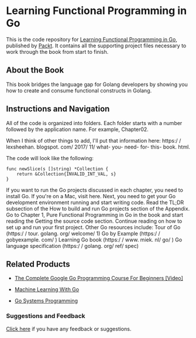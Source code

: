 # Learning Functional Programming in Go
This is the code repository for [Learning Functional Programming in Go](https://www.packtpub.com/application-development/learning-functional-programming-go?utm_source=github&utm_medium=repository&utm_campaign=9781787281394), published by [Packt](https://www.packtpub.com/?utm_source=github). It contains all the supporting project files necessary to work through the book from start to finish.
## About the Book
This book bridges the language gap for Golang developers by showing you how to create and consume functional constructs in Golang.
## Instructions and Navigation
All of the code is organized into folders. Each folder starts with a number followed by the application name. For example, Chapter02.

When I think of other things to add, I'll put that information here: https:/
/ lexsheehan. blogspot. com/ 2017/ 11/ what- you- need- for- this- book.
html.

The code will look like the following:
```
func newSlice(s []string) *Collection {
    return &Collection{INVALID_INT_VAL, s}
}
```

If you want to run the Go projects discussed in each chapter, you need to install Go. If
you're on a Mac, visit here. Next, you need to get your Go development environment
running and start writing code.
Read the TL;DR subsection of the How to build and run Go projects section of the Appendix.
Go to Chapter 1, Pure Functional Programming in Go in the book and start reading
the Getting the source code section. Continue reading on how to set up and run your first
project.
Other Go resources include:
Tour of Go (https:/ / tour. golang. org/ welcome/ 1)
Go by Example (https:/ / gobyexample. com/ )
Learning Go book (https:/ / www. miek. nl/ go/ )
Go language specification (https:/ / golang. org/ ref/ spec)

## Related Products
* [The Complete Google Go Programming Course For Beginners [Video]](https://www.packtpub.com/application-development/complete-google-go-programming-course-beginners-video?utm_source=github&utm_medium=repository&utm_campaign=9781788626972)

* [Machine Learning With Go](https://www.packtpub.com/big-data-and-business-intelligence/machine-learning-go?utm_source=github&utm_medium=repository&utm_campaign=9781785882104)

* [Go Systems Programming](https://www.packtpub.com/networking-and-servers/go-systems-programming?utm_source=github&utm_medium=repository&utm_campaign=9781787125643)

### Suggestions and Feedback
[Click here](https://docs.google.com/forms/d/e/1FAIpQLSe5qwunkGf6PUvzPirPDtuy1Du5Rlzew23UBp2S-P3wB-GcwQ/viewform) if you have any feedback or suggestions.
